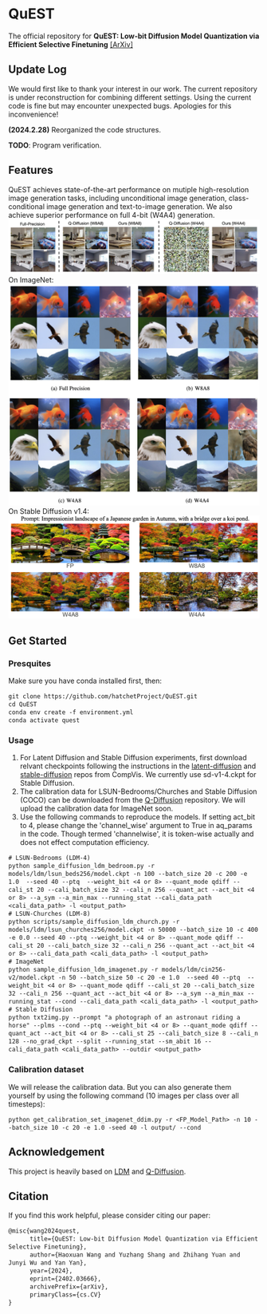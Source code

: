 # QuEST
The official repository for **QuEST: Low-bit Diffusion Model Quantization via Efficient Selective Finetuning** [[ArXiv]](https://arxiv.org/abs/2402.03666)

## Update Log 
We would first like to thank your interest in our work. The current repository is under reconstruction for combining different settings. Using the current code is fine but may encounter unexpected bugs. Apologies for this inconvenience!

**(2024.2.28)** Reorganized the code structures.

**TODO**: Program verification.

## Features
QuEST achieves state-of-the-art performance on mutiple high-resolution image generation tasks, including unconditional image generation, class-conditional image generation and text-to-image generation. We also achieve superior performance on full 4-bit (W4A4) generation.   
![Display1](imgs/fig1.png)
On ImageNet:
![Display2](imgs/imagenet_figs.png)
On Stable Diffusion v1.4:
![Display3](imgs/sd_images.png)

## Get Started
### Presquites
Make sure you have conda installed first, then:
```
git clone https://github.com/hatchetProject/QuEST.git
cd QuEST
conda env create -f environment.yml
conda activate quest
```
### Usage
1. For Latent Diffusion and Stable Diffusion experiments, first download relvant checkpoints following the instructions in the [latent-diffusion](https://github.com/CompVis/latent-diffusion/tree/main) and [stable-diffusion](https://github.com/CompVis/stable-diffusion#weights) repos from CompVis. We currently use sd-v1-4.ckpt for Stable Diffusion.
2. The calibration data for LSUN-Bedrooms/Churches and Stable Diffusion (COCO) can be downloaded from the [Q-Diffusion](https://github.com/Xiuyu-Li/q-diffusion/tree/master) repository. We will upload the calibration data for ImageNet soon.
3. Use the following commands to reproduce the models. If setting act_bit to 4, please change the 'channel_wise' argument to True in aq_params in the code. Though termed 'channelwise', it is token-wise actually and does not effect computation efficiency.
```
# LSUN-Bedrooms (LDM-4)
python sample_diffusion_ldm_bedroom.py -r models/ldm/lsun_beds256/model.ckpt -n 100 --batch_size 20 -c 200 -e 1.0  --seed 40 --ptq  --weight_bit <4 or 8> --quant_mode qdiff --cali_st 20 --cali_batch_size 32 --cali_n 256 --quant_act --act_bit <4 or 8> --a_sym --a_min_max --running_stat --cali_data_path <cali_data_path> -l <output_path>
# LSUN-Churches (LDM-8)
python scripts/sample_diffusion_ldm_church.py -r models/ldm/lsun_churches256/model.ckpt -n 50000 --batch_size 10 -c 400 -e 0.0 --seed 40 --ptq --weight_bit <4 or 8> --quant_mode qdiff --cali_st 20 --cali_batch_size 32 --cali_n 256 --quant_act --act_bit <4 or 8> --cali_data_path <cali_data_path> -l <output_path>
# ImageNet
python sample_diffusion_ldm_imagenet.py -r models/ldm/cin256-v2/model.ckpt -n 50 --batch_size 50 -c 20 -e 1.0  --seed 40 --ptq  --weight_bit <4 or 8> --quant_mode qdiff --cali_st 20 --cali_batch_size 32 --cali_n 256 --quant_act --act_bit <4 or 8> --a_sym --a_min_max --running_stat --cond --cali_data_path <cali_data_path> -l <output_path>
# Stable Diffusion
python txt2img.py --prompt "a photograph of an astronaut riding a horse" --plms --cond --ptq --weight_bit <4 or 8> --quant_mode qdiff --quant_act --act_bit <4 or 8> --cali_st 25 --cali_batch_size 8 --cali_n 128 --no_grad_ckpt --split --running_stat --sm_abit 16 --cali_data_path <cali_data_path> --outdir <output_path>
```

### Calibration dataset
We will release the calibration data. But you can also generate them yourself by using the following command (10 images per class over all timesteps):
```
python get_calibration_set_imagenet_ddim.py -r <FP_Model_Path> -n 10 --batch_size 10 -c 20 -e 1.0 -seed 40 -l output/ --cond
```


## Acknowledgement
This project is heavily based on [LDM](https://github.com/CompVis/latent-diffusion/tree/main) and [Q-Diffusion](https://github.com/Xiuyu-Li/q-diffusion/tree/master).

## Citation
If you find this work helpful, please consider citing our paper:
```
@misc{wang2024quest,
      title={QuEST: Low-bit Diffusion Model Quantization via Efficient Selective Finetuning}, 
      author={Haoxuan Wang and Yuzhang Shang and Zhihang Yuan and Junyi Wu and Yan Yan},
      year={2024},
      eprint={2402.03666},
      archivePrefix={arXiv},
      primaryClass={cs.CV}
}
```
